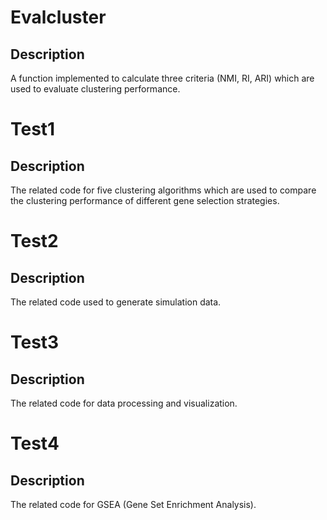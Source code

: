 
# Evalcluster
## Description
A function implemented to calculate three criteria (NMI, RI, ARI) which are used to evaluate clustering performance.

# Test1
## Description
The related code for five clustering algorithms which are used to compare the clustering performance of different gene selection strategies.

# Test2
## Description
The related code used to generate simulation data.

# Test3
## Description
The related code for data processing and visualization.

# Test4
## Description
The related code for GSEA (Gene Set Enrichment Analysis).
